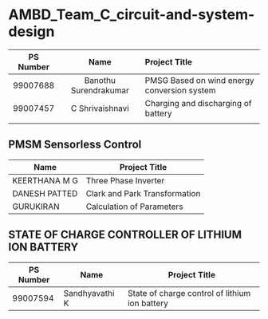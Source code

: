 # AMBD_Team_C_circuit-and-system-design

|PS Number|Name|Project Title|
|:----:|:---:|:-----|
|99007688|Banothu Surendrakumar|PMSG Based on wind energy conversion system|
|99007457|C Shrivaishnavi|Charging and discharging of battery|
||||


## PMSM Sensorless Control
| Name | Project Title |
|------|---------------|
|KEERTHANA M G | Three Phase Inverter |
|DANESH PATTED | Clark and Park Transformation |
|GURUKIRAN | Calculation of Parameters |


## STATE OF CHARGE CONTROLLER OF LITHIUM ION BATTERY
|PS Number|Name|Project Title|
|--|--|--|
|99007594|Sandhyavathi K|State of charge control of lithium ion battery|


